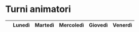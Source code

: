 # Turni animatori

|   | Lunedì | Martedì | Mercoledì | Giovedì | Venerdì |
| - | - | - | - | - | - |
